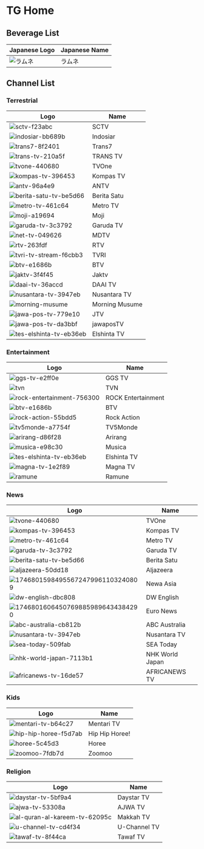 # TG Home
## Beverage List
Japanese Logo | Japanese Name
-- | --
![ラムネ](https://github.com/user-attachments/assets/9a992ee3-b948-43dc-83ef-a2597d0f4aa3) | ラムネ
## Channel List
### Terrestrial
Logo | Name
-- | --
![sctv-f23abc](https://github.com/user-attachments/assets/62ac9daa-f878-41fb-9b8d-e069dd5d5b3a) | SCTV
![indosiar-bb689b](https://github.com/user-attachments/assets/689c0656-66ef-4806-ba62-639004ab44b6) | Indosiar
![trans7-8f2401](https://github.com/user-attachments/assets/694e4c60-3fe9-4a44-9a7e-a707fff3c132) | Trans7
![trans-tv-210a5f](https://github.com/user-attachments/assets/1bcce148-25d9-4f2e-a3e1-68f75ba5f75e) | TRANS TV
![tvone-440680](https://github.com/user-attachments/assets/974a86ab-072b-444d-99ba-0837f693ac94) | TVOne
![kompas-tv-396453](https://github.com/user-attachments/assets/cdb6d25a-5468-4d40-837b-57affa792224) | Kompas TV
![antv-96a4e9](https://github.com/user-attachments/assets/cc0c09ac-becf-4f45-9ff2-1cd80742d2ce) | ANTV
![berita-satu-tv-be5d66](https://github.com/user-attachments/assets/414e18a6-5d5c-4f66-8135-817edebb9e0f) | Berita Satu
![metro-tv-461c64](https://github.com/user-attachments/assets/f7187f69-224f-4189-9289-5271ecd07dd8) | Metro TV
![moji-a19694](https://github.com/user-attachments/assets/64ac92b1-eb56-4081-bf72-ade588069516) | Moji
![garuda-tv-3c3792](https://github.com/user-attachments/assets/f287a9c2-dd0d-40c2-afc5-f9188f15738d) | Garuda TV
![net-tv-049626](https://github.com/user-attachments/assets/aabf31c4-317f-4894-b77a-c8a5132a66eb) | MDTV
![rtv-263fdf](https://github.com/user-attachments/assets/bdae3f18-6b44-45ad-8018-3329c3d42cd3) | RTV
![tvri-tv-stream-f6cbb3](https://github.com/user-attachments/assets/5ba61ae7-d7a8-474c-8c1f-4689aedc73e3) | TVRI
![btv-e1686b](https://github.com/user-attachments/assets/be12aa02-1536-4ba2-8421-4f94dd8656c6) | BTV
![jaktv-3f4f45](https://github.com/user-attachments/assets/80be70bd-b81d-4bed-80e9-82bec75cc818) | Jaktv
![daai-tv-36accd](https://github.com/user-attachments/assets/f3dfbb69-e0dc-46ea-9fc7-d50cf1332503) | DAAI TV
![nusantara-tv-3947eb](https://github.com/user-attachments/assets/88d47028-3cba-40f4-add5-e753a250faec) | Nusantara TV
![morning-musume](https://github.com/user-attachments/assets/a2262fb2-4a42-43fc-ac00-915be0675b14) | Morning Musume
![jawa-pos-tv-779e10](https://github.com/user-attachments/assets/21cab94c-1782-4d08-8449-b00dae022035) | JTV
![jawa-pos-tv-da3bbf](https://github.com/user-attachments/assets/1a2ea5f8-1c42-4e64-a65a-ba9260479886) | jawaposTV
![tes-elshinta-tv-eb36eb](https://github.com/user-attachments/assets/7b4b5fb0-0aec-44e6-a944-099b97a069a5) | Elshinta TV
### Entertainment
Logo | Name
-- | --
![ggs-tv-e2ff0e](https://github.com/user-attachments/assets/79d952c3-e84f-46df-b567-8514bed83a0a) | GGS TV
![tvn](https://github.com/user-attachments/assets/66a3af54-cddc-4081-8a0a-cecb30d658fc) | TVN
![rock-entertainment-756300](https://github.com/user-attachments/assets/8d5208c5-e4b2-443f-b035-1df48d5991ac) | ROCK Entertainment
![btv-e1686b](https://github.com/user-attachments/assets/be12aa02-1536-4ba2-8421-4f94dd8656c6) | BTV
![rock-action-55bdd5](https://github.com/user-attachments/assets/2b5c9590-8804-448f-9934-1694793ccddc) | Rock Action
![tv5monde-a7754f](https://github.com/user-attachments/assets/ef00a045-2d98-431e-beec-2f8476d06ba4) | TV5Monde
![arirang-d86f28](https://github.com/user-attachments/assets/df2f7d55-7661-4fea-b4be-52976ecca8ac) | Arirang
![musica-e98c30](https://github.com/user-attachments/assets/0e55df5f-fbbf-411b-804b-65dfd555cda5) | Musica
![tes-elshinta-tv-eb36eb](https://github.com/user-attachments/assets/4f700483-73fa-40f4-9ba0-91245a28cd7e) | Elshinta TV
![magna-tv-1e2f89](https://github.com/user-attachments/assets/bf4b5c77-2454-4d96-bb77-6b94ed90525f) | Magna TV
![ramune](https://github.com/user-attachments/assets/10cdc2d4-89d1-4d4c-8d25-9dfd25ec0782) | Ramune
### News
Logo | Name
-- | --
![tvone-440680](https://github.com/user-attachments/assets/974a86ab-072b-444d-99ba-0837f693ac94) | TVOne
![kompas-tv-396453](https://github.com/user-attachments/assets/cdb6d25a-5468-4d40-837b-57affa792224) | Kompas TV
![metro-tv-461c64](https://github.com/user-attachments/assets/f7187f69-224f-4189-9289-5271ecd07dd8) | Metro TV
![garuda-tv-3c3792](https://github.com/user-attachments/assets/f287a9c2-dd0d-40c2-afc5-f9188f15738d) | Garuda TV
![berita-satu-tv-be5d66](https://github.com/user-attachments/assets/414e18a6-5d5c-4f66-8135-817edebb9e0f) | Berita Satu
![aljazeera-50dd18](https://github.com/user-attachments/assets/448bfa00-04ec-4d37-8fe7-16cd91eac004) | Aljazeera
![17468015984955672479961103240809](https://github.com/user-attachments/assets/b869858d-f7ae-4a2b-a5fd-3fe0b7194b59) | Newa Asia
![dw-english-dbc808](https://github.com/user-attachments/assets/3b37f3bd-1794-4352-ac5f-59318f4fee2f) | DW English
![17468016064507698859896434384290](https://github.com/user-attachments/assets/2e541982-1523-417e-a15b-3e7d02eab0fe) | Euro News
![abc-australia-cb812b](https://github.com/user-attachments/assets/315f9b1f-23f1-4083-a866-5ee2eae3ad33) | ABC Australia
![nusantara-tv-3947eb](https://github.com/user-attachments/assets/88d47028-3cba-40f4-add5-e753a250faec) | Nusantara TV
![sea-today-509fab](https://github.com/user-attachments/assets/186e16d9-f034-4c6e-a776-39250e6a590e) | SEA Today
![nhk-world-japan-7113b1](https://github.com/user-attachments/assets/db3e25cd-6b38-439d-8141-6ce8963b4e92) | NHK World Japan
![africanews-tv-16de57](https://github.com/user-attachments/assets/b8e293db-70fc-4110-b6e6-85cb5d31387f) | AFRICANEWS TV
### Kids
Logo | Name
-- | --
![mentari-tv-b64c27](https://github.com/user-attachments/assets/9290f30b-5a4d-4b3c-a3c2-eabaaeff9c4e) | Mentari TV
![hip-hip-horee-f5d7ab](https://github.com/user-attachments/assets/59fb993b-2d40-4ec1-99df-5d4de8147ec5) | Hip Hip Horee!
![horee-5c45d3](https://github.com/user-attachments/assets/2acf1e13-763f-4d34-9286-946840459b8f) | Horee
![zoomoo-7fdb7d](https://github.com/user-attachments/assets/9260a040-516f-4535-b3a3-921a72f00307) | Zoomoo
### Religion
Logo | Name
-- | --
![daystar-tv-5bf9a4](https://github.com/user-attachments/assets/5c6f660b-f64c-4d1c-8726-75507a117f24) | Daystar TV
![ajwa-tv-53308a](https://github.com/user-attachments/assets/e0aaab61-10e8-4a30-a190-13fd585c430c) | AJWA TV
![al-quran-al-kareem-tv-62095c](https://github.com/user-attachments/assets/79db0d82-6d24-4ef8-8e3d-89a41847c91c) | Makkah TV
![u-channel-tv-cd4f34](https://github.com/user-attachments/assets/e62690c2-825a-4463-97d2-007d6990b365) | U-Channel TV
![tawaf-tv-8f44ca](https://github.com/user-attachments/assets/deea45b4-d7c0-452c-a626-491ad9f0ef21) | Tawaf TV
